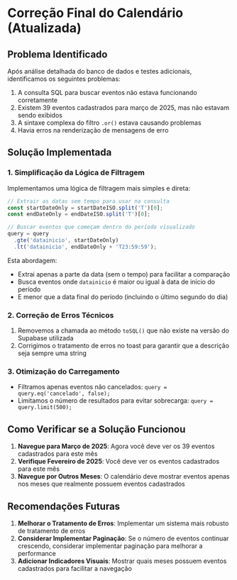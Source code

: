 # Correção Final do Calendário (Atualizada)

## Problema Identificado

Após análise detalhada do banco de dados e testes adicionais, identificamos os seguintes problemas:

1. A consulta SQL para buscar eventos não estava funcionando corretamente
2. Existem 39 eventos cadastrados para março de 2025, mas não estavam sendo exibidos
3. A sintaxe complexa do filtro `.or()` estava causando problemas
4. Havia erros na renderização de mensagens de erro

## Solução Implementada

### 1. Simplificação da Lógica de Filtragem

Implementamos uma lógica de filtragem mais simples e direta:

```typescript
// Extrair as datas sem tempo para usar na consulta
const startDateOnly = startDateISO.split('T')[0];
const endDateOnly = endDateISO.split('T')[0];

// Buscar eventos que começam dentro do período visualizado
query = query
  .gte('datainicio', startDateOnly)
  .lt('datainicio', endDateOnly + 'T23:59:59');
```

Esta abordagem:
- Extrai apenas a parte da data (sem o tempo) para facilitar a comparação
- Busca eventos onde `datainicio` é maior ou igual à data de início do período
- E menor que a data final do período (incluindo o último segundo do dia)

### 2. Correção de Erros Técnicos

1. Removemos a chamada ao método `toSQL()` que não existe na versão do Supabase utilizada
2. Corrigimos o tratamento de erros no toast para garantir que a descrição seja sempre uma string

### 3. Otimização do Carregamento

- Filtramos apenas eventos não cancelados: `query = query.eq('cancelado', false);`
- Limitamos o número de resultados para evitar sobrecarga: `query = query.limit(500);`

## Como Verificar se a Solução Funcionou

1. **Navegue para Março de 2025**: Agora você deve ver os 39 eventos cadastrados para este mês
2. **Verifique Fevereiro de 2025**: Você deve ver os eventos cadastrados para este mês
3. **Navegue por Outros Meses**: O calendário deve mostrar eventos apenas nos meses que realmente possuem eventos cadastrados

## Recomendações Futuras

1. **Melhorar o Tratamento de Erros**: Implementar um sistema mais robusto de tratamento de erros
2. **Considerar Implementar Paginação**: Se o número de eventos continuar crescendo, considerar implementar paginação para melhorar a performance
3. **Adicionar Indicadores Visuais**: Mostrar quais meses possuem eventos cadastrados para facilitar a navegação
